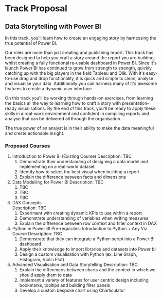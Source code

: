 # Track Proposal 

## Data Storytelling with Power BI 

In this track, you'll learn how to create an engaging story by harnessing the true potential of Power BI. 

Our roles are more than just creating and publishing report. This track has been designed to help you craft a story around the report you are building, whilst creating a fully functional re-usable dashboard in Power BI. Since it's launch Power BI has continued to grow from strength to strength, quickly catching up with the big players in the field Tableau and Qlik. With it's easy-to-use drag and drop functionality, it is quick and simple to clean, analyse and visualise your data. Additionally you can harness many of it's awesome features to create a dynamic user interface. 

On this track you'll be working through hands-on exercises, from learning the basics all the way to learning how to craft a story with presentation-ready visualisations. By the end of this track, you'll be ready to apply these skills in a real-work environment and confident in compiling reports and analyse that can be delivered all through the organisation. 

The true power of an analyst is in their ability to make the data meaningful and create actionable insight. 

### Proposed Courses 

1. Introduction to Power BI (Existing Course)
Description: TBC
    1. Demonstrate their understanding of designing a data model and implementing on a real-world dataset 
    2. Identify how to select the best visual when building a report 
    3. Explain the difference between facts and dimensions 
2. Data Modelling for Power BI 
Description: TBC     
    1. TBC
    2. TBC
    3. TBC
3. DAX Concepts  
Description: TBC
    1. Experiment with creating dynamic KPIs to use within a report 
    2. Demonstrate understanding of variables when writing measures 
    3. Explain the difference between row context and filter context in DAX 
4. Python in Power BI 
Pre-requisites: Introduction to Python + Any Viz Course 
Description: TBC
    1. Demonstrate that they can integrate a Python script into a Power BI dashboard 
    2. Apply their knowledge to import libraries and datasets into Power bI 
    3. Design a custom visualisation with Python (ex. Line Graph, Histogram, Violin Plot)
5. Advanced Visualisation and Data Storytelling 
Description: TBC
    1. Explain the differences between charts and the context in which we should apply them to data 
    2. Implement a variety of features for user centric design including bookmarks, tooltips and building filter panels 
    3. Develop a custom bespoke chart using Charticulator 
